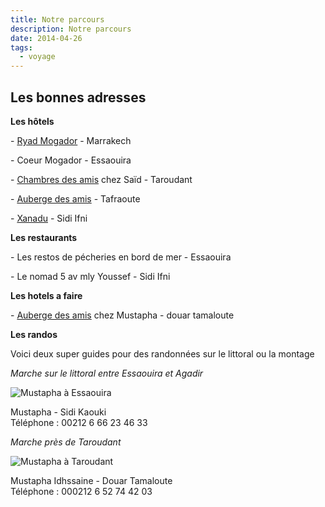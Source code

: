 ```yaml
---
title: Notre parcours
description: Notre parcours
date: 2014-04-26
tags:
  - voyage
---
```


Les bonnes adresses
-------------------

**Les hôtels**

- [Ryad Mogador](http://www.ryadmogador.com/) - Marrakech

- Coeur Mogador - Essaouira

- [Chambres des amis](http://www.chambresdesamis.com/) chez Saïd - Taroudant

- [Auberge des amis](http://www.tafraout.info/article_157-auberge-lesamis-tafraout.htm) - Tafraoute

- [Xanadu](http://www.maisonxanadu.com/) - Sidi Ifni

**Les restaurants**

- Les restos de pécheries en bord de mer - Essaouira

- Le nomad 5 av mly Youssef - Sidi Ifni

**Les hotels a faire**

- [Auberge des amis](http://aubergedesamis.jimdo.com) chez Mustapha - douar tamaloute

**Les randos**

Voici deux super guides pour des randonnées sur le littoral ou la montage

_Marche sur le littoral entre Essaouira et Agadir_

![Mustapha à Essaouira](/img/img_20140405_122748.jpg "Mustapha à Essaouira")

Mustapha - Sidi Kaouki  
Téléphone : 00212 6 66 23 46 33

_Marche près de Taroudant_

![Mustapha à Taroudant](/img/img_20140409_101134.jpg "Mustapha à Taroudant")

Mustapha Idhssaine - Douar Tamaloute  
Téléphone : 000212 6 52 74 42 03